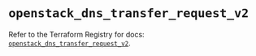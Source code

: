 # `openstack_dns_transfer_request_v2`

Refer to the Terraform Registry for docs: [`openstack_dns_transfer_request_v2`](https://registry.terraform.io/providers/terraform-provider-openstack/openstack/1.54.1/docs/resources/dns_transfer_request_v2).
